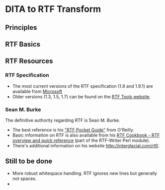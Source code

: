 # DITA to RTF Transform

## Principles


## RTF Basics



## RTF Resources

### RTF Specification
- The most current versions of the RTF specification (1.8 and 1.9.1) are available from [Microsoft](http://search.microsoft.com/en-us/DownloadResults.aspx?q=rtf+specification&sortby=-availabledate)
- Older versions (1.3, 1.5, 1.7) can be found on the [RTF Tools website](http://www.snake.net/software/RTF/).

### Sean M. Burke
The definitive authority regarding RTF is Sean M. Burke. 
- The best reference is his ["RTF Pocket Guide"](http://shop.oreilly.com/product/9780596004750.do) from O'Reilly.  
- Basic information on RTF is also available from his [RTF Cookbook - RTF overview and quick reference](http://search.cpan.org/~sburke/RTF-Writer/lib/RTF/Cookbook.pod) (part of the RTF-Writer Perl module).
- There's additional information on his website http://interglacial.com/rtf/.

## Still to be done
- More robust whitespace handling. RTF ignores new lines but generally not spaces.
- 